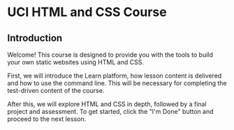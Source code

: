 # UCI HTML and CSS Course

## Introduction

Welcome! This course is designed to provide you with the tools to build your own
static websites using HTML and CSS.

First, we will introduce the Learn platform, how lesson content is delivered and
how to use the command line. This will be necessary for completing the
test-driven content of the course.

After this, we will explore HTML and CSS in depth, followed by a final project
and assessment. To get started, click the "I'm Done" button and proceed to the
next lesson.
